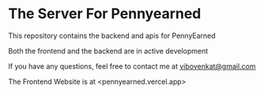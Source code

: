 # The Server For Pennyearned

This repository contains the backend and apis for PennyEarned

Both the frontend and the backend are in active development

If you have any questions, feel free to contact me at <vibovenkat@gmail.com>

The Frontend Website is at <pennyearned.vercel.app>
